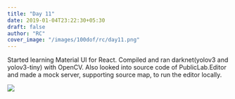 ```yaml
--- 
title: "Day 11"
date: 2019-01-04T23:22:30+05:30
draft: false
author: "RC"
cover_image: "/images/100dof/rc/day11.png"
---
```


Started learning Material UI for React. Compiled and ran darknet(yolov3 and yolov3-tiny) with OpenCV. Also looked into source code of PublicLab.Editor and made a mock server, supporting source map, to run the editor locally.

<div class="row">
    <img class="responsive-img col" src="/images/100dof/rc/day11.jpeg">
</div>
